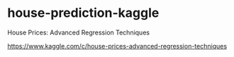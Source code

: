 # house-prediction-kaggle
House Prices: Advanced Regression Techniques

https://www.kaggle.com/c/house-prices-advanced-regression-techniques
